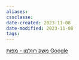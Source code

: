 ```yaml
---
aliases: 
cssclasse: 
date-created: 2023-11-08
date-modified: 2023-11-08
tags: 
---
```

[משק רוזלמן - מפות ‪Google‬‏](https://maps.app.goo.gl/SJTabq3Atcrw8gSf9)
